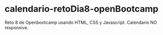 # calendario-retoDia8-openBootcamp


Reto 8  de Openbootcamp usando HTML, CSS y Javascript.
Calendario NO responsive.
